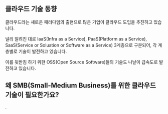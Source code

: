 ## 클라우드 기술 동향 ##

클라우드라는 새로운 패러다임의 출현으로 많은 기업이 클라우드 도입을 추진하고 있습니다.

널리 알려진 대로 IaaS(Infra as a Service), PaaS(Platform as a Service), SaaS(Service or Soluation or Software as a Service) 3계층으로 구분되어, 각 계층별로 기술이 발전하고 있습니다.

이를 뒷받침 하기 위한 OSS(Open Source Software)들의 기술도 나날이 급속도로 발전하고 있습니다.


## 왜 SMB(Small-Medium Business)를 위한 클라우드 기술이 필요한가요? ##

.
